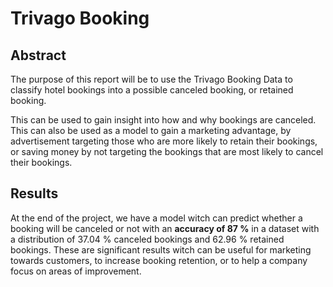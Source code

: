 # Trivago Booking
 
## Abstract
The purpose of this report will be to use the Trivago Booking Data to classify hotel bookings into a possible canceled booking, or retained booking.

This can be used to gain insight into how and why bookings are canceled. This can also be used as a model to gain a marketing advantage, by advertisement targeting those who are more likely to retain their bookings, or saving money by not targeting the bookings that are most likely to cancel their bookings.

## Results
At the end of the project, we have a model witch can predict whether a booking will be canceled or not with an **accuracy of 87 %** in a dataset with a distribution of 37.04 % canceled bookings and 62.96 % retained bookings. These are significant results witch can be useful for marketing towards customers, to increase booking retention, or to help a company focus on areas of improvement.
